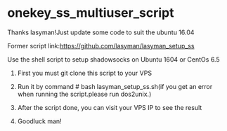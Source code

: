 # onekey_ss_multiuser_script
Thanks lasyman!Just update some code to suit the ubuntu 16.04


Former script link:https://github.com/lasyman/lasyman_setup_ss


Use the shell script to setup shadowsocks on Ubuntu 1604 or CentOs 6.5

1. First you must git clone this script to your VPS

2. Run it by command # bash lasyman_setup_ss.sh(if you get an error when running the script.please run dos2unix.)

3. After the script done, you can visit your VPS IP to see the result

4. Goodluck man!
